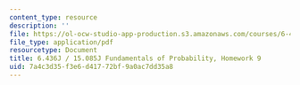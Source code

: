 ```yaml
---
content_type: resource
description: ''
file: https://ol-ocw-studio-app-production.s3.amazonaws.com/courses/6-436j-fundamentals-of-probability-fall-2018/7a4c3d35f3e6d41772bf9a0ac7dd35a8_MIT6_436JF18_hw9.pdf
file_type: application/pdf
resourcetype: Document
title: 6.436J / 15.085J Fundamentals of Probability, Homework 9
uid: 7a4c3d35-f3e6-d417-72bf-9a0ac7dd35a8
---
```


